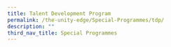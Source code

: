 ```yaml
---
title: Talent Development Program
permalink: /the-unity-edge/Special-Programmes/tdp/
description: ""
third_nav_title: Special Programmes
---
```

